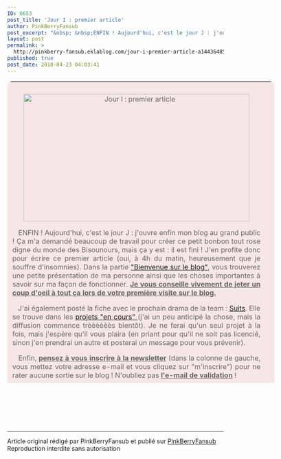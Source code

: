 ```yaml
---
ID: 6653
post_title: 'Jour I : premier article'
author: PinkBerryFansub
post_excerpt: "&nbsp; &nbsp;ENFIN ! Aujourd'hui, c'est le jour J : j'ouvre enfin mon blog au grand public ! &Ccedil;a m'a demand&eacute; beaucoup de travail pour cr&eacute;er ce petit bonbon tout rose digne du monde des Bisounours, mais &ccedil;a y est : il est fini ! J'en profite donc pour &eacute;crire ce premier article (oui, &agrave; 4h du matin,..."
layout: post
permalink: >
  http://pinkberry-fansub.eklablog.com/jour-i-premier-article-a144364852
published: true
post_date: 2018-04-23 04:03:41
---
```

<table style="border-collapse: collapse; width: 622px; background-color: #f6e6e7; color: #666666; border-radius: 10px 10px 0px 0px;" height="702">
<tbody>
<tr>
<td style="text-align: justify; padding: 12px;">
<p style="text-align: center;"><img src="https://united-subs.dearclouds.com/wp-content/uploads/2018/05/d2a36d9dc805341fb9a0ab95f1bb93e4.jpg" alt="Jour I : premier article" width="526" height="297"/></p>
<p>&nbsp; &nbsp;ENFIN ! Aujourd'hui, c'est le jour J : j'ouvre enfin mon blog au grand public ! &Ccedil;a m'a demand&eacute; beaucoup de travail pour cr&eacute;er ce petit bonbon tout rose digne du monde des Bisounours, mais &ccedil;a y est : il est fini ! J'en profite donc pour &eacute;crire ce premier article (oui, &agrave; 4h du matin, heureusement que je souffre d'insomnies). Dans la partie <a href="http://pinkberry-fansub.eklablog.com/bienvenue-sur-le-blog-c29936670">"Bienvenue sur le blog"</a>, vous trouverez une petite pr&eacute;sentation de ma personne ainsi que les choses importantes &agrave; savoir sur ma fa&ccedil;on de fonctionner. <span style="text-decoration: underline;"><strong>Je vous conseille vivement de jeter un coup d'oeil &agrave; tout &ccedil;a lors de votre premi&egrave;re visite sur le blog.</strong></span></p>
<p>&nbsp; &nbsp;J'ai &eacute;galement post&eacute; la fiche avec le prochain drama de la team : <a href="http://pinkberry-fansub.eklablog.com/suits-00-16-a144362350">Suits</a>. Elle se trouve dans les <a href="http://pinkberry-fansub.eklablog.com/projets-en-cours-c29936660">projets "en cours" </a>(j'ai un peu anticip&eacute; la chose, mais la diffusion commence tr&egrave;&egrave;&egrave;&egrave;&egrave;&egrave;s bient&ocirc;t). Je ne ferai qu'un seul projet &agrave; la fois, mais j'esp&egrave;re qu'il vous plaira (en priant pour qu'il ne soit pas licenci&eacute;, sinon j'en prendrai un autre et posterai un message pour vous pr&eacute;venir).</p>
<p>&nbsp; &nbsp;Enfin, <span style="text-decoration: underline;"><strong>pensez&nbsp;&agrave; vous inscrire &agrave; la newsletter</strong></span> (dans la colonne de gauche, vous mettez votre adresse e-mail et vous cliquez sur "m'inscrire") pour ne rater aucune sortie sur le blog ! N'oubliez pas <span style="text-decoration: underline;"><strong>l'e-mail de validation</strong></span> !</p>
<p>PS : Sous chacun de mes articles, vous verrez un petit <strong>lecteur "youtube"</strong>. Je partagerai avec vous <strong>mon coup de coeur musical du moment</strong>. N'h&eacute;sitez pas &agrave; donner votre avis !</p>
</td>
<td>&nbsp;</td>
</tr>
<tr>
<td colspan="2">
<p><iframe style="display: block; margin-left: auto; margin-right: auto;" src="https://www.youtube.com/embed/tvAk65H4JCI?autohide=0&amp;theme=light&amp;hd=1&amp;modestbranding=1&amp;rel=0&amp;showinfo=0&amp;showsearch=0&amp;wmode=transparent&amp;autoplay=0" frameborder="no" width="540" height="54"></iframe></p>
<p>&nbsp;</p>
</td>
</tr>
</tbody>
</table>
<p style="text-align: center;">&nbsp;</p><br /><br /><br /><hr />Article original rédigé par PinkBerryFansub et publié sur <a href="http://pinkberry-fansub.eklablog.com/">PinkBerryFansub</a> <br /> Reproduction interdite sans autorisation